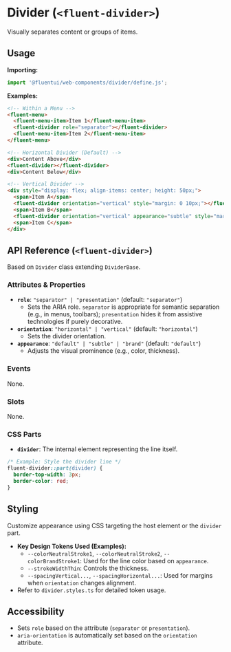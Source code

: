 # Divider (`<fluent-divider>`)

Visually separates content or groups of items.

## Usage

**Importing:**

```javascript
import '@fluentui/web-components/divider/define.js';
```

**Examples:**

```html
<!-- Within a Menu -->
<fluent-menu>
  <fluent-menu-item>Item 1</fluent-menu-item>
  <fluent-divider role="separator"></fluent-divider>
  <fluent-menu-item>Item 2</fluent-menu-item>
</fluent-menu>

<!-- Horizontal Divider (Default) -->
<div>Content Above</div>
<fluent-divider></fluent-divider>
<div>Content Below</div>

<!-- Vertical Divider -->
<div style="display: flex; align-items: center; height: 50px;">
  <span>Item A</span>
  <fluent-divider orientation="vertical" style="margin: 0 10px;"></fluent-divider>
  <span>Item B</span>
  <fluent-divider orientation="vertical" appearance="subtle" style="margin: 0 10px;"></fluent-divider>
  <span>Item C</span>
</div>
```

## API Reference (`<fluent-divider>`)

Based on `Divider` class extending `DividerBase`.

### Attributes & Properties

*   **`role`**: `"separator" | "presentation"` (default: `"separator"`)
    *   Sets the ARIA role. `separator` is appropriate for semantic separation (e.g., in menus, toolbars); `presentation` hides it from assistive technologies if purely decorative.
*   **`orientation`**: `"horizontal" | "vertical"` (default: `"horizontal"`)
    *   Sets the divider orientation.
*   **`appearance`**: `"default" | "subtle" | "brand"` (default: `"default"`)
    *   Adjusts the visual prominence (e.g., color, thickness).

### Events

None.

### Slots

None.

### CSS Parts

*   **`divider`**: The internal element representing the line itself.

```css
/* Example: Style the divider line */
fluent-divider::part(divider) {
  border-top-width: 3px;
  border-color: red;
}
```

## Styling

Customize appearance using CSS targeting the host element or the `divider` part.

*   **Key Design Tokens Used (Examples):**
    *   `--colorNeutralStroke1`, `--colorNeutralStroke2`, `--colorBrandStroke1`: Used for the line color based on `appearance`.
    *   `--strokeWidthThin`: Controls the thickness.
    *   `--spacingVertical...`, `--spacingHorizontal...`: Used for margins when `orientation` changes alignment.
*   Refer to `divider.styles.ts` for detailed token usage.

## Accessibility

*   Sets `role` based on the attribute (`separator` or `presentation`).
*   `aria-orientation` is automatically set based on the `orientation` attribute.

